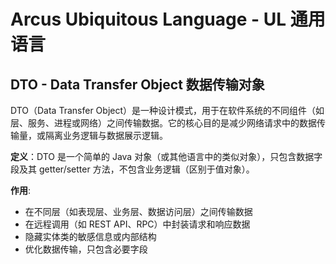 # Arcus Ubiquitous Language - UL 通用语言

## DTO - Data Transfer Object 数据传输对象

DTO（Data Transfer Object）是一种设计模式，用于在软件系统的不同组件（如层、服务、进程或网络）之间传输数据。它的核心目的是减少网络请求中的数据传输量，或隔离业务逻辑与数据展示逻辑。

**定义**：DTO 是一个简单的 Java 对象（或其他语言中的类似对象），只包含数据字段及其 getter/setter 方法，不包含业务逻辑（区别于值对象）。

**作用**:

- 在不同层（如表现层、业务层、数据访问层）之间传输数据
- 在远程调用（如 REST API、RPC）中封装请求和响应数据
- 隐藏实体类的敏感信息或内部结构
- 优化数据传输，只包含必要字段

